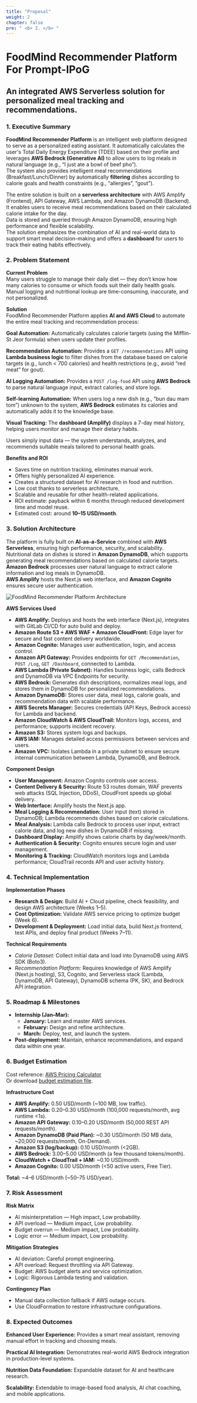 ```yaml
---
title: "Proposal"
weight: 2
chapter: false
pre: " <b> 2. </b> "
---
```


# FoodMind Recommender Platform For Prompt-IPoG
## An integrated AWS Serverless solution for personalized meal tracking and recommendations. 

### 1. Executive Summary  
**FoodMind Recommender Platform** is an intelligent web platform designed to serve as a personalized eating assistant. It automatically calculates the user's Total Daily Energy Expenditure (TDEE) based on their profile and leverages **AWS Bedrock (Generative AI)** to allow users to log meals in natural language (e.g., “I just ate a bowl of beef pho”).  
The system also provides intelligent meal recommendations (Breakfast/Lunch/Dinner) by automatically **filtering** dishes according to calorie goals and health constraints (e.g., “allergies”, “gout”).  

The entire solution is built on a **serverless architecture** with AWS Amplify (Frontend), API Gateway, AWS Lambda, and Amazon DynamoDB (Backend). It enables users to receive meal recommendations based on their calculated calorie intake for the day.  
Data is stored and queried through Amazon DynamoDB, ensuring high performance and flexible scalability.  
The solution emphasizes the combination of AI and real-world data to support smart meal decision-making and offers a **dashboard** for users to track their eating habits effectively.  

### 2. Problem Statement  
**Current Problem**  
Many users struggle to manage their daily diet — they don’t know how many calories to consume or which foods suit their daily health goals. Manual logging and nutritional lookup are time-consuming, inaccurate, and not personalized.  

**Solution**  
FoodMind Recommender Platform applies **AI and AWS Cloud** to automate the entire meal tracking and recommendation process:  

**Goal Automation:** Automatically calculates calorie targets (using the Mifflin-St Jeor formula) when users update their profiles.  

**Recommendation Automation:** Provides a `GET /recommendations` API using **Lambda business logic** to filter dishes from the database based on calorie targets (e.g., lunch < 700 calories) and health restrictions (e.g., avoid “red meat” for gout).  

**AI Logging Automation:** Provides a `POST /log-food` API using **AWS Bedrock** to parse natural language input, extract calories, and store logs.  

**Self-learning Automation:** When users log a new dish (e.g., “bun dau mam tom”) unknown to the system, **AWS Bedrock** estimates its calories and automatically adds it to the knowledge base.  

**Visual Tracking:** The **dashboard (Amplify)** displays a 7-day meal history, helping users monitor and manage their dietary habits.  

Users simply input data — the system understands, analyzes, and recommends suitable meals tailored to personal health goals.  

**Benefits and ROI**  
- Saves time on nutrition tracking, eliminates manual work.  
- Offers highly personalized AI experience.  
- Creates a structured dataset for AI research in food and nutrition.  
- Low cost thanks to serverless architecture.  
- Scalable and reusable for other health-related applications.  
- ROI estimate: payback within 6 months through reduced development time and model reuse.  
- Estimated cost: around **10–15 USD/month**.  

### 3. Solution Architecture  
The platform is fully built on **AI-as-a-Service** combined with **AWS Serverless**, ensuring high performance, security, and scalability.  
Nutritional data on dishes is stored in **Amazon DynamoDB**, which supports generating meal recommendations based on calculated calorie targets.  
**Amazon Bedrock** processes user natural language to extract calorie information and log meals in DynamoDB.  
**AWS Amplify** hosts the Next.js web interface, and **Amazon Cognito** ensures secure user authentication.  

![FoodMind Recommender Platform Architecture](/images/2-Proposal/ArchitectureFoodMind.png)

**AWS Services Used**

- **AWS Amplify:** Deploys and hosts the web interface (Next.js), integrates with GitLab CI/CD for auto build and deploy.  
- **Amazon Route 53 + AWS WAF + Amazon CloudFront:** Edge layer for secure and fast content delivery worldwide.  
- **Amazon Cognito:** Manages user authentication, login, and access control.  
- **Amazon API Gateway:** Provides endpoints for `GET /Recommendation`, `POST /Log`, `GET /Dashboard`, connected to Lambda.  
- **AWS Lambda (Private Subnet):** Handles business logic, calls Bedrock and DynamoDB via VPC Endpoints for security.  
- **AWS Bedrock:** Generates dish descriptions, normalizes meal logs, and stores them in DynamoDB for personalized recommendations.  
- **Amazon DynamoDB:** Stores user data, meal logs, calorie goals, and recommendation data with scalable performance.  
- **AWS Secrets Manager:** Secures credentials (API Keys, Bedrock access) for Lambda and backend.  
- **Amazon CloudWatch & AWS CloudTrail:** Monitors logs, access, and performance; supports incident recovery.  
- **Amazon S3:** Stores system logs and backups.  
- **AWS IAM:** Manages detailed access permissions between services and users.  
- **Amazon VPC:** Isolates Lambda in a private subnet to ensure secure internal communication between Lambda, DynamoDB, and Bedrock.  

**Component Design**  

- **User Management:** Amazon Cognito controls user access.  
- **Content Delivery & Security:** Route 53 routes domain, WAF prevents web attacks (SQL Injection, DDoS), CloudFront speeds up global delivery.  
- **Web Interface:** Amplify hosts the Next.js app.  
- **Meal Logging & Recommendation:** User input (text) stored in DynamoDB; Lambda recommends dishes based on calorie calculations.  
- **Meal Analysis:** Lambda calls Bedrock to process user input, extract calorie data, and log new dishes in DynamoDB if missing.  
- **Dashboard Display:** Amplify shows calorie charts by day/week/month.  
- **Authentication & Security:** Cognito ensures secure login and user management.  
- **Monitoring & Tracking:** CloudWatch monitors logs and Lambda performance; CloudTrail records API and user activity history.  

### 4. Technical Implementation  
**Implementation Phases**  
- **Research & Design:** Build AI + Cloud pipeline, check feasibility, and design AWS architecture (Weeks 1–5).  
- **Cost Optimization:** Validate AWS service pricing to optimize budget (Week 6).  
- **Development & Deployment:** Load initial data, build Next.js frontend, test APIs, and deploy final product (Weeks 7–11).  

**Technical Requirements**  
- *Calorie Dataset:* Collect initial data and load into DynamoDB using AWS SDK (Boto3).  
- *Recommendation Platform:* Requires knowledge of AWS Amplify (Next.js hosting), S3, Cognito, and Serverless stack (Lambda, DynamoDB, API Gateway), DynamoDB schema (PK, SK), and Bedrock API integration.  

### 5. Roadmap & Milestones  
- **Internship (Jan–Mar):**  
  - **January:** Learn and master AWS services.  
  - **February:** Design and refine architecture.  
  - **March:** Deploy, test, and launch the system.  
- **Post-deployment:** Maintain, enhance recommendations, and expand data within one year.  

### 6. Budget Estimation  
Cost reference: [AWS Pricing Calculator](https://calculator.aws/#/estimate?id=621f38b12a1ef026842ba2ddfe46ff936ed4ab01)  
Or download [budget estimation file](../attachments/budget_estimation.pdf).  

**Infrastructure Cost**

- **AWS Amplify:** 0.50 USD/month (~100 MB, low traffic).  
- **AWS Lambda:** 0.20–0.30 USD/month (100,000 requests/month, avg runtime <1s).  
- **Amazon API Gateway:** 0.10–0.20 USD/month (50,000 REST API requests/month).  
- **Amazon DynamoDB (Paid Plan):** ~0.30 USD/month (50 MB data, ~20,000 requests/month, On-Demand).  
- **Amazon S3 (log/backup):** 0.10 USD/month (<2GB).  
- **AWS Bedrock:** 3.00–5.00 USD/month (a few thousand tokens/month).  
- **CloudWatch + CloudTrail + IAM:** ~0.10 USD/month.  
- **Amazon Cognito:** 0.00 USD/month (<50 active users, Free Tier).  

**Total:** ~4–6 USD/month (~50–75 USD/year).  

### 7. Risk Assessment  
**Risk Matrix**  
- AI misinterpretation — High impact, Low probability.  
- API overload — Medium impact, Low probability.  
- Budget overrun — Medium impact, Low probability.  
- Logic error — Medium impact, Low probability.  

**Mitigation Strategies**  
- AI deviation: Careful prompt engineering.  
- API overload: Request throttling via API Gateway.  
- Budget: AWS budget alerts and service optimization.  
- Logic: Rigorous Lambda testing and validation.  

**Contingency Plan**  
- Manual data collection fallback if AWS outage occurs.  
- Use CloudFormation to restore infrastructure configurations.  

### 8. Expected Outcomes  
**Enhanced User Experience:** Provides a smart meal assistant, removing manual effort in tracking and choosing meals.  

**Practical AI Integration:** Demonstrates real-world AWS Bedrock integration in production-level systems.  

**Nutrition Data Foundation:** Expandable dataset for AI and healthcare research.  

**Scalability:** Extendable to image-based food analysis, AI chat coaching, and mobile applications.  
